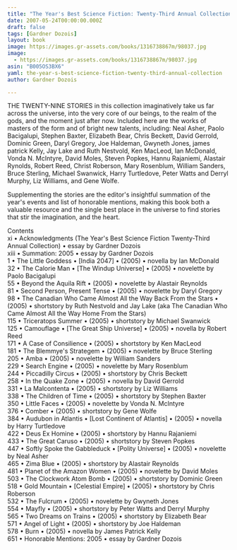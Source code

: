 ```yaml
---
title: "The Year's Best Science Fiction: Twenty-Third Annual Collection"
date: 2007-05-24T00:00:00.000Z
draft: false
tags: [Gardner Dozois]
layout: book
image: https://images.gr-assets.com/books/1316738867m/98037.jpg
image: 
  - https://images.gr-assets.com/books/1316738867m/98037.jpg
asin: "B005OS3BX6"
yaml: the-year-s-best-science-fiction-twenty-third-annual-collection
author: Gardner Dozois

---
```


THE TWENTY-NINE STORIES in this collection imaginatively take us far across the universe, into the very core of our beings, to the realm of the gods, and the moment just after now. Included here are the works of masters of the form and of bright new talents, including: Neal Asher, Paolo Bacigalupi, Stephen Baxter, Elizabeth Bear, Chris Beckett, David Gerrold, Dominic Green, Daryl Gregory, Joe Haldeman, Gwyneth Jones, james patrick Kelly, Jay Lake and Ruth Nestvold, Ken MacLeod, Ian McDonald, Vonda N. McIntyre, David Moles, Steven Popkes, Hannu Rajaniemi, Alastair Rynolds, Robert Reed, Christ Roberson, Mary Rosenblum, William Sanders, Bruce Sterling, Michael Swanwick, Harry Turtledove, Peter Watts and Derryl Murphy, Liz Williams, and Gene Wolfe.  
  
Supplementing the stories are the editor's insightful summation of the year's events and list of honorable mentions, making this book both a valuable resource and the single best place in the universe to find stories that stir the imagination, and the heart.  
  
Contents   
xi • Acknowledgments (The Year's Best Science Fiction Twenty-Third Annual Collection) • essay by Gardner Dozois  
xiii • Summation: 2005 • essay by Gardner Dozois  
1 • The Little Goddess • [India 2047] • (2005) • novella by Ian McDonald  
32 • The Calorie Man • [The Windup Universe] • (2005) • novelette by Paolo Bacigalupi  
55 • Beyond the Aquila Rift • (2005) • novelette by Alastair Reynolds  
81 • Second Person, Present Tense • (2005) • novelette by Daryl Gregory  
98 • The Canadian Who Came Almost All the Way Back From the Stars • (2005) • shortstory by Ruth Nestvold and Jay Lake (aka The Canadian Who Came Almost All the Way Home From the Stars)  
115 • Triceratops Summer • (2005) • shortstory by Michael Swanwick  
125 • Camouflage • [The Great Ship Universe] • (2005) • novella by Robert Reed  
171 • A Case of Consilience • (2005) • shortstory by Ken MacLeod  
181 • The Blemmye's Strategem • (2005) • novelette by Bruce Sterling  
205 • Amba • (2005) • novelette by William Sanders  
229 • Search Engine • (2005) • novelette by Mary Rosenblum  
244 • Piccadilly Circus • (2005) • shortstory by Chris Beckett  
258 • In the Quake Zone • (2005) • novella by David Gerrold  
331 • La Malcontenta • (2005) • shortstory by Liz Williams  
338 • The Children of Time • (2005) • shortstory by Stephen Baxter  
350 • Little Faces • (2005) • novelette by Vonda N. McIntyre  
376 • Comber • (2005) • shortstory by Gene Wolfe  
384 • Audubon in Atlantis • [Lost Continent of Atlantis] • (2005) • novella by Harry Turtledove  
422 • Deus Ex Homine • (2005) • shortstory by Hannu Rajaniemi  
433 • The Great Caruso • (2005) • shortstory by Steven Popkes  
447 • Softly Spoke the Gabbleduck • [Polity Universe] • (2005) • novelette by Neal Asher  
465 • Zima Blue • (2005) • shortstory by Alastair Reynolds  
481 • Planet of the Amazon Women • (2005) • novelette by David Moles  
503 • The Clockwork Atom Bomb • (2005) • shortstory by Dominic Green  
518 • Gold Mountain • [Celestial Empire] • (2005) • shortstory by Chris Roberson  
532 • The Fulcrum • (2005) • novelette by Gwyneth Jones  
554 • Mayfly • (2005) • shortstory by Peter Watts and Derryl Murphy  
565 • Two Dreams on Trains • (2005) • shortstory by Elizabeth Bear  
571 • Angel of Light • (2005) • shortstory by Joe Haldeman  
578 • Burn • (2005) • novella by James Patrick Kelly  
651 • Honorable Mentions: 2005 • essay by Gardner Dozois